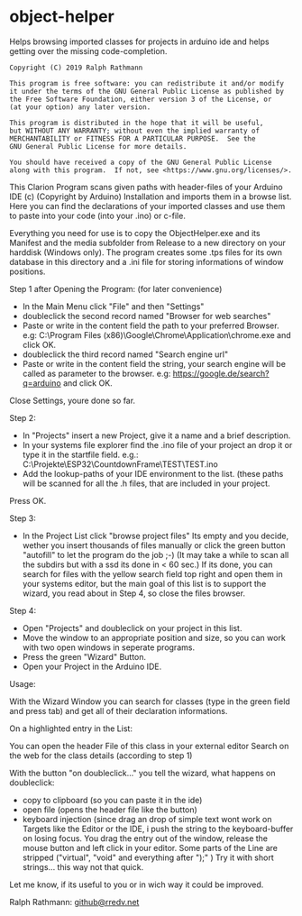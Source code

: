 # object-helper
Helps browsing imported classes for projects in arduino ide and helps getting over the missing code-completion.

    Copyright (C) 2019 Ralph Rathmann

    This program is free software: you can redistribute it and/or modify
    it under the terms of the GNU General Public License as published by
    the Free Software Foundation, either version 3 of the License, or
    (at your option) any later version.

    This program is distributed in the hope that it will be useful,
    but WITHOUT ANY WARRANTY; without even the implied warranty of
    MERCHANTABILITY or FITNESS FOR A PARTICULAR PURPOSE.  See the
    GNU General Public License for more details.

    You should have received a copy of the GNU General Public License
    along with this program.  If not, see <https://www.gnu.org/licenses/>.
    
    
This Clarion Program scans given paths with header-files of your Arduino IDE (c) (Copyright by Arduino) Installation and imports them in a browse list.
Here you can find the declarations of your imported classes and use them to paste into your code (into your .ino) or c-file.

Everything you need for use is to copy the ObjectHelper.exe and its Manifest and the media subfolder from Release to a new directory on your harddisk (Windows only).
The program creates some .tps files for its own database in this directory and a .ini file for storing informations of window positions.

Step 1 after Opening the Program: (for later convenience)

   - In the Main Menu click "File" and then "Settings"
   - doubleclick the second record named "Browser for web searches"
   - Paste or write in the content field the path to your preferred Browser. e.g: 
        C:\Program Files (x86)\Google\Chrome\Application\chrome.exe
        and click OK.
   - doubleclick the third record named "Search engine url"
   - Paste or write in the content field the string, your search engine will be called as parameter to the browser.
       e.g: https://google.de/search?q=arduino
        and click OK.
        
   Close Settings, youre done so far.
     
Step 2:

   - In "Projects" insert a new Project, give it a name and a brief description.
   - In your systems file explorer find the .ino file of your project an drop it or type it in the startfile field.
      e.g.: C:\Projekte\ESP32\CountdownFrame\TEST\TEST.ino
   - Add the lookup-paths of your IDE environment to the list. (these paths will be scanned for all the .h files, that are 
   included in your project.
   
   Press OK.
   
 Step 3:
 
  - In the Project List click "browse project files"
    Its empty and you decide, wether you insert thousands of files manually or click the green button "autofill" to let the program do the job ;-)
     (It may take a while to scan all the subdirs but with a ssd its done in < 60 sec.)
   If its done, you can search for files with the yellow search field top right and open them in your systems editor, but the main goal of this list is to support the wizard, you read about in Step 4, so close the files browser.
   
Step 4:

  - Open "Projects" and doubleclick on your project in this list.
  - Move the window to an appropriate position and size, so you can work with two open windows in seperate programs.
  - Press the green "Wizard" Button.
  - Open your Project in the Arduino IDE.


Usage:

  With the Wizard Window you can search for classes (type in the green field and press tab) and get all of their declaration informations.

On a highlighted entry in the List:

You can open the header File of this class in your external editor
Search on the web for the class details (according to step 1)

With the button "on doubleclick..." you tell the wizard, what happens on doubleclick:
  - copy to clipboard   (so you can paste it in the ide)
  - open file           (opens the header file like the button)
  - keyboard injection  (since drag an drop of simple text wont work on Targets like the Editor or the IDE, i push the string to the keyboard-buffer on losing focus. You drag the entry out of the window, release the mouse button and left click in your editor. Some parts of the Line are stripped ("virtual", "void" and everything after ");" )
  Try it with short strings... this way not that quick.
  
  
 Let me know, if its useful to you or in wich way it could be improved.
 
 Ralph Rathmann: github@rredv.net
  
  
   
    
 
 
 
        

